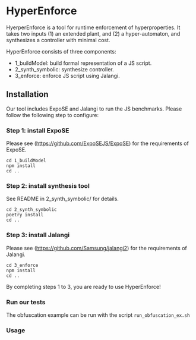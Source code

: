
# HyperEnforce
HyerperEnforce is a tool for runtime enforcement of hyperproperties.
It takes two inputs (1) an extended plant, and (2) a hyper-automaton,
and synthesizes a controller with minimal cost.

HyperEnforce consists of three components:
- 1_buildModel: build formal representation of a JS script.
- 2_synth_symbolic: synthesize controller.
- 3_enforce: enforce JS script using Jalangi.

## Installation
Our tool includes ExpoSE and Jalangi to run the JS benchmarks.
Please follow the following step to configure:

### Step 1: install ExpoSE

Please see (https://github.com/ExpoSEJS/ExpoSE) for the requirements of ExpoSE.
```
cd 1_buildModel
npm install
cd ..
```


### Step 2: install synthesis tool
See README in 2_synth_symbolic/ for details.
```
cd 2_synth_symbolic
poetry install
cd ..
```


### Step 3: install Jalangi
Please see (https://github.com/Samsung/jalangi2) for the requirements of Jalangi.
```
cd 3_enforce
npm install
cd ..
```

By completing steps 1 to 3,  you are ready to use HyperEnforce!

### Run our tests

<!-- we provided several tests... -->

The obfuscation example can be run with the script `run_obfuscation_ex.sh`

### Usage

<!-- to run HyperEnforce on your JS script and hyperautomaton... -->


